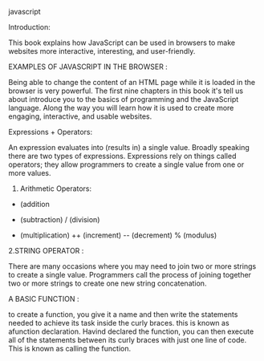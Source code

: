 javascript


Introduction:


This book explains how JavaScript can be used in browsers to make websites more interactive, interesting, and user-friendly. 

EXAMPLES OF JAVASCRIPT IN THE BROWSER :


Being able to change the content of an HTML page while it is loaded in the browser is very powerful. 
The first nine chapters in this book it's tell us about introduce you to the basics of programming and the JavaScript language. Along the way you will learn how it is used to create more engaging, interactive, and usable websites. 

Expressions + Operators:

An expression evaluates into (results in) a single value. Broadly speaking there are two types of expressions. 
Expressions rely on things called operators; they allow programmers to create a single value from one or more values. 
 1. Arithmetic Operators:

 + (addition
 - (subtraction)
 / (division)
 * (multiplication)
 ++ (increment)
 -- (decrement)
 % (modulus)

 2.STRING OPERATOR :

 There are many occasions where you may need to join two or more strings to create a single value. Programmers call the process of joining together two or more strings to create one new string concatenation. 


A BASIC FUNCTION :

to create a function, you give it a name and then write the statements needed to achieve its task inside the curly braces.
this is known as afunction declaration.
Havind declared the function, you can then execute all of the statements between its curly braces with just one line of code.
This is known as calling the function.
